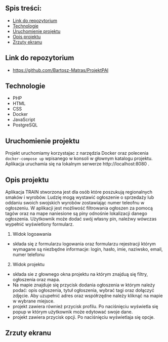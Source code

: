 ## Spis treści:
* [Link do repozytorium](#link-do-repo)
* [Technologie](#technologie)
* [Uruchomienie projektu](#uruchomienie-projektu)
* [Opis projektu](#opis-projektu)
* [Zrzuty ekranu](#zrzuty-ekranu)

## Link do repozytorium
* https://github.com/Bartosz-Matras/ProjektPAI

## Technologie
* PHP
* HTML
* CSS
* Docker
* JavaScript
* PostgreSQL

## Uruchomienie projektu
Projekt uruchomiamy korzystajac z narzędzia Docker oraz polecenia ```docker-compose up``` wpisanego w konsoli w głownym katalogu projektu. Aplikacja uruchamia się na 
lokalnym serwerze http://localhost:8080 .

## Opis projektu
Aplikacja TRAIN stworzona jest dla osób które poszukują regionalnych smaków i wyrobów. Ludzię mogą wystawić ogłoszenie o sprzedaży lub oddaniu swoich swojskich wyrobów 
zostawiając numer teleofnu w ogłoszeniu. W aplikacji jest możliwość filtrowania ogłoszen za pomocą tagów oraz na mape naniesione są piny odnośnie lokalizacji danego ogłoszenia.
Użytkownik może dodać swój własny pin, należwy wówczas wypełnić wyświetlony formularz.

1. Widok logoawania 
  - składa się z formularzu logowania oraz formularzu rejestracji którym wymagane są niezbędne informacje: login, hasło, imie, naziwsko, email, numer telefonu
  
2. Widok projektu
  - składa sie z głownego okna projektu na którym znajduą się filtry, ogłoszenia oraz mapa.
  - Na mapie znajduje się przycisk dodania ogłoszenia w którym należy podać: opis ogłoszenia, tytuł ogłoszenia, wybrać tagi oraz dołączyć zdjęcie. Aby uzupełnić adres 
  oraz współrzędne należy kliknąć na mapie w wybrane miejsce.
  - projekt zawiera również przycisk profilu. Po naciśnięciu wyświetla się popup w którym użytkownik może edytować swoje dane.
  - projekt zawiera przycisk opcji. Po naciśnięciu wyświetlaja się opcje.
  
## Zrzuty ekranu
